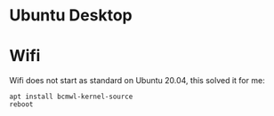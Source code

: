 # Ubuntu Desktop

# Wifi

Wifi does not start as standard on Ubuntu 20.04, this solved it for me:

    apt install bcmwl-kernel-source
    reboot
